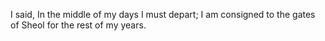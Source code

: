 I said, In the middle of my days I must depart; I am consigned to the gates of Sheol for the rest of my years.
